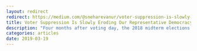 ```yaml
---
layout: redirect
redirect: https://medium.com/@sneharevanur/voter-suppression-is-slowly-eroding-our-representative-democracy-bba2d411e6bb
title: Voter Suppression Is Slowly Eroding Our Representative Democracy
description: "Four months after voting day, the 2018 midterm elections still aren’t over."
categories: articles
date: 2019-03-19
---
```

